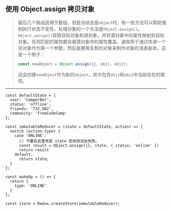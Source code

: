 ## 使用 Object.assign 拷贝对象

> 最后几个挑战适用于数组，但是当状态是`object`时，有一些方法可以帮助强制执行状态不变性。处理对象的一个方法是`Object.assign()`。`Object.assign()`获取目标对象和源对象，并将源对象中的属性映射到目标对象。任何匹配的属性都会被源对象中的属性覆盖。通常用于通过传递一个空对象作为第一个参数，然后是要用复制的对象来制作对象的浅表副本。这是一个例子：
>
> ```js
> const newObject = Object.assign({}, obj1, obj2);
> ```
>
> 这会创建`newObject`作为新的`object`，其中包含`obj1`和`obj2`中当前存在的属性。

---

```react
const defaultState = {
  user: 'CamperBot',
  status: 'offline',
  friends: '732,982',
  community: 'freeCodeCamp'
};

const immutableReducer = (state = defaultState, action) => {
  switch (action.type) {
    case 'ONLINE':
      // 不要在这里改变 state 否则测试会失败。
      const result = Object.assign({}, state, { status: 'online' })
      return result
    default:
      return state;
  }
};

const wakeUp = () => {
  return {
    type: 'ONLINE'
  }
};

const store = Redux.createStore(immutableReducer);
```

